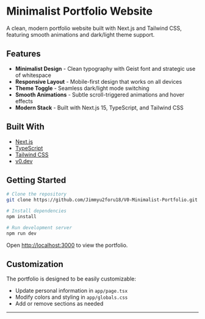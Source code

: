 # Minimalist Portfolio Website

A clean, modern portfolio website built with Next.js and Tailwind CSS, featuring smooth animations and dark/light theme support.

## Features

- **Minimalist Design** - Clean typography with Geist font and strategic use of whitespace
- **Responsive Layout** - Mobile-first design that works on all devices
- **Theme Toggle** - Seamless dark/light mode switching
- **Smooth Animations** - Subtle scroll-triggered animations and hover effects
- **Modern Stack** - Built with Next.js 15, TypeScript, and Tailwind CSS

## Built With

- [Next.js](https://nextjs.org/) 
- [TypeScript](https://www.typescriptlang.org/)
- [Tailwind CSS](https://tailwindcss.com/)
- [v0.dev](https://v0.dev/)

## Getting Started

```bash
# Clone the repository
git clone https://github.com/Jimmyu2foru18/V0-Minimalist-Portfolio.git
```
```bash
# Install dependencies
npm install
```
```bash
# Run development server
npm run dev
```

Open [http://localhost:3000](http://localhost:3000) to view the portfolio.

## Customization

The portfolio is designed to be easily customizable:

- Update personal information in `app/page.tsx`
- Modify colors and styling in `app/globals.css`
- Add or remove sections as needed

---
